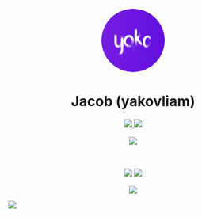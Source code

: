 <p align="center">
    <img style="border-radius: 100px" width="128" height="128" src="https://raw.githubusercontent.com/yakovliam/yakovliam/master/circle-cropped.png">
</p>

<h1 align="center">Jacob (yakovliam)</h1>

<p align="center">
  <a href="https://twitter.com/yakovliam">
    <img width="22px" src="https://cdn.jsdelivr.net/npm/simple-icons@v3/icons/twitter.svg" />
  </a>

  <a href="https://github.com/yakovliam">
    <img width="22px" src="https://cdn.jsdelivr.net/npm/simple-icons@v3/icons/github.svg" />
  </a>
  <br/>
  <br/>
  <img src="https://komarev.com/ghpvc/?username=yakovliam&style=flat-square"/>
</p>

<br/>

<p align="center">
		<a href="mailto:jacob@yakovliam.com"><img src="https://img.shields.io/badge/Email-jacob@yakovliam.com-9cf?style=for-the-badge&logo=gmail"></a>
		<a href="https://www.yakovliam.com"><img src="https://img.shields.io/badge/Website-https://www.yakovliam.com/-9cf?style=for-the-badge&logo=sitepoint"></a>
</p>

<div align="center">
<img align="center" src="https://github-readme-stats.vercel.app/api/top-langs/?username=yakovliam">
</div>

![](https://hit.yhype.me/github/profile?user_id=40674666)
